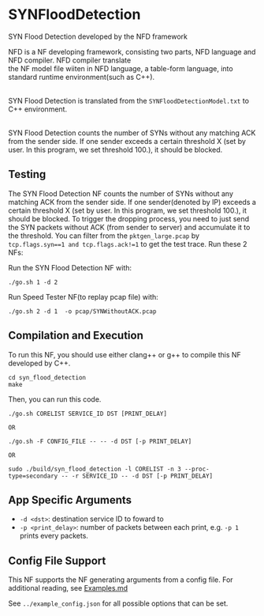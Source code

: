 SYNFloodDetection
==
SYN Flood Detection developed by the NFD framework


NFD is a NF developing framework, consisting two parts, NFD language and NFD compiler. NFD compiler translate <br>
the NF model file wiiten in NFD language, a table-form language, into standard runtime environment(such as C++).<br><br>


SYN Flood Detection is translated from the `SYNFloodDetectionModel.txt` to C++ environment. <br>
 
 <br>
 SYN Flood Detection counts the number of SYNs without any matching ACK from the sender side. If one sender exceeds a certain threshold X (set by user. In this program, we set threshold 100.), it should be blocked.
 
 <br>



Testing
--

The SYN Flood Detection NF counts the number of SYNs without any matching ACK from the sender side. If one sender(denoted by IP) exceeds a certain threshold X (set by user. In this program, we set threshold 100.), it should be blocked. To trigger the dropping process, you need to just send the SYN packets without ACK (from sender to server) and accumulate it to the threshold. You can filter from the `pktgen_large.pcap` by `tcp.flags.syn==1 and tcp.flags.ack!=1` to get the test trace. Run these 2 NFs:

Run the SYN Flood Detection NF with:

```
./go.sh 1 -d 2

```

Run Speed Tester NF(to replay pcap file) with:

```
./go.sh 2 -d 1  -o pcap/SYNWithoutACK.pcap 

```
 



Compilation and Execution
--

To run this NF, you should use either clang++ or g++ to compile this NF developed by C++.

```
cd syn_flood_detection
make

```

Then, you can run this code.

```
./go.sh CORELIST SERVICE_ID DST [PRINT_DELAY]

OR

./go.sh -F CONFIG_FILE -- -- -d DST [-p PRINT_DELAY]

OR

sudo ./build/syn_flood_detection -l CORELIST -n 3 --proc-type=secondary -- -r SERVICE_ID -- -d DST [-p PRINT_DELAY]
```

App Specific Arguments
--
  - `-d <dst>`: destination service ID to foward to
  - `-p <print_delay>`: number of packets between each print, e.g. `-p 1` prints every packets.

Config File Support
--
This NF supports the NF generating arguments from a config file. For additional reading, see [Examples.md](../../docs/Examples.md)

See `../example_config.json` for all possible options that can be set.
